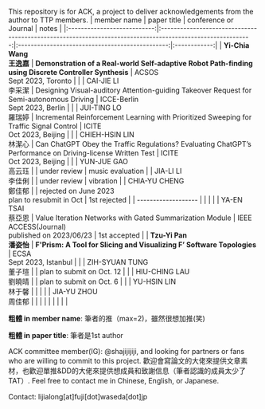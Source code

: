 This repository is for ACK, a project to deliver acknowledgements from the author to TTP members.
|         member name         |                                                 paper title                                                |              conference or Journal              |     notes    |
|:---------------------------:|:----------------------------------------------------------------------------------------------------------:|:-----------------------------------------------:|:------------:|
| **Yi-Chia Wang<br> 王逸嘉** |   **Demonstration of a Real-world Self-adaptive Robot Path-finding using Discrete Controller Synthesis**   |           ACSOS<br> Sept 2023, Toronto          |              |
|    CAI-JIE LI<br> 李采潔    |          Designing Visual-auditory Attention-guiding Takeover Request for Semi-autonomous Driving          |        ICCE-Berlin<br> Sept 2023, Berlin        |              |
|    JUI-TING LO<br> 羅瑞婷   |           Incremental Reinforcement Learning with Prioritized Sweeping for Traffic Signal Control          |           ICITE<br> Oct 2023, Beijing           |              |
|  CHIEH-HSIN LIN<br> 林潔心  | Can ChatGPT Obey the Traffic Regulations? Evaluating ChatGPT’s Performance on Driving-license Written Test |           ICITE<br> Oct 2023, Beijing           |              |
|    YUN-JUE GAO<br> 高云珏   |                                                                                                            |             under review            |    music evaluation    |
|     JIA-LI LI<br> 李佳俐    |                                                                                                            |             under review            |   vibration  |
|   CHIA-YU CHENG<br> 鄭佳郁  |                                                                                                            |   rejected on June 2023<br>plan to resubmit in Oct   | 1st rejected |
|     -------------------     |                                                                                                            |                                                 |              |
|    YA-EN TSAI<br> 蔡亞恩    |                          Value Iteration Networks with Gated Summarization Module                          | IEEE ACCESS(Journal)<br>published on 2023/06/23 | 1st accepted |
|  **Tzu-Yi Pan<br> 潘姿怡**  |                   **F'Prism: A Tool for Slicing and Visualizing F’ Software Topologies**                   |           ECSA<br> Sept 2023, Istanbul          |              |
|  ZIH-SYUAN TUNG<br> 董子瑄  |                                                                                                            |           plan to submit on Oct. 12          |              |
|   HIU-CHING LAU<br> 劉曉晴  |                                                                                                            |           plan to submit on Oct. 6           |              |
|    YU-HSIN LIN<br> 林于馨   |                                                                                                            |                                                 |              |
|    JIA-YU ZHOU<br> 周佳郁   |                                                                                                            |                                                 |              |
|                             |                                                                                                            |                                                 |              |

**粗體 in member name**: 筆者的推（max=2)，雖然很想加推(笑)

**粗體 in paper title**: 筆者是1st author


ACK committee member(IG): @shajijijiji, and looking for partners or fans who are willing to commit to this project. 歡迎會寫論文的大佬來提供文章素材，也歡迎單推&DD的大佬來提供想成員和致謝信息（筆者認識的成員太少了TAT）. Feel free to contact me in Chinese, English, or Japanese.

Contact: lijialong[at]fuji[dot]waseda[dot]jp
